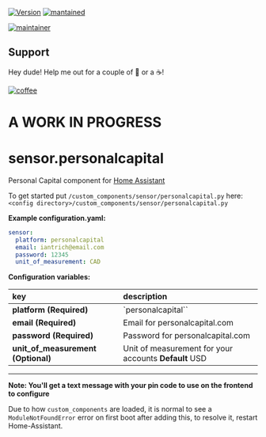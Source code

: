 [![Version](https://img.shields.io/badge/version-0.0.1-green.svg?style=for-the-badge)](#) [![mantained](https://img.shields.io/maintenance/yes/2018.svg?style=for-the-badge)](#)

[![maintainer](https://img.shields.io/badge/maintainer-Ian%20Richardson%20%40iantrich-blue.svg?style=for-the-badge)](#)

## Support
Hey dude! Help me out for a couple of :beers: or a :coffee:!

[![coffee](https://www.buymeacoffee.com/assets/img/custom_images/black_img.png)](https://www.buymeacoffee.com/zJtVxUAgH)

# A WORK IN PROGRESS

# sensor.personalcapital
Personal Capital component for [Home Assistant](https://www.home-assistant.io/)

To get started put `/custom_components/sensor/personalcapital.py` here:
`<config directory>/custom_components/sensor/personalcapital.py`

**Example configuration.yaml:**

```yaml
sensor:
  platform: personalcapital
  email: iantrich@email.com
  password: 12345
  unit_of_measurement: CAD
```

**Configuration variables:**

key | description
:--- | :---
**platform (Required)** | `personalcapital``
**email (Required)** | Email for personalcapital.com
**password (Required)** | Password for personalcapital.com
**unit_of_measurement (Optional)** | Unit of measurement for your accounts **Default** USD

***

**Note: You'll get a text message with your pin code to use on the frontend to configure**

Due to how `custom_components` are loaded, it is normal to see a `ModuleNotFoundError` error on first boot after adding this, to resolve it, restart Home-Assistant.
